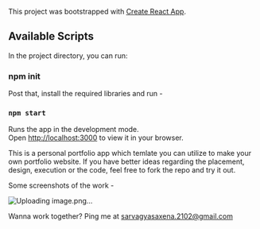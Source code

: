 This project was bootstrapped with [Create React App](https://github.com/facebook/create-react-app).

## Available Scripts

In the project directory, you can run:

### npm init

Post that, install the required libraries and run - 

### `npm start`

Runs the app in the development mode.\
Open [http://localhost:3000](http://localhost:3000) to view it in your browser.

This is a personal portfolio app which temlate you can utilize to make your own portfolio website.
If you have better ideas regarding the placement, design, execution or the code, feel free to fork the repo and try it out.

Some screenshots of the work - 

![Uploading image.png…]()


Wanna work together? Ping me at
sarvagyasaxena.2102@gmail.com
